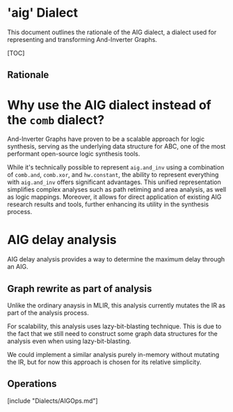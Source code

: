 # 'aig' Dialect

This document outlines the rationale of the AIG dialect, a dialect used for representing and transforming And-Inverter Graphs.

[TOC]

## Rationale

# Why use the AIG dialect instead of the `comb` dialect?

And-Inverter Graphs have proven to be a scalable approach for logic synthesis, serving as the underlying data structure for ABC, one of the most performant open-source logic synthesis tools.

While it's technically possible to represent `aig.and_inv` using a combination of `comb.and`, `comb.xor`, and `hw.constant`, the ability to represent everything with `aig.and_inv` offers significant advantages. This unified representation simplifies complex analyses such as path retiming and area analysis, as well as logic mappings. Moreover, it allows for direct application of existing AIG research results and tools, further enhancing its utility in the synthesis process.

# AIG delay analysis

AIG delay analysis provides a way to determine the maximum delay through an AIG.

## Graph rewrite as part of analysis
Unlike the ordinary anaysis in MLIR, this analysis currently mutates the IR as part of the analysis process.

For scalability, this analysis uses lazy-bit-blasting technique.
This is due to the fact that we still need to construct some graph data structures for the analysis even when using lazy-bit-blasting. 

We could implement a similar analysis purely in-memory without mutating the IR, but for now this approach is chosen for its relative simplicity.

## Operations

[include "Dialects/AIGOps.md"]
